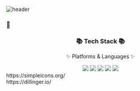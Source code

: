 ![header](https://capsule-render.vercel.app/api?type=Waving&color=auto&height=200&section=header&text=JongwOOn👋‍️&fontSize=50&animation=twinkling&fontAlignY=35)

### 👋

<div align=center>
	<h3>📚 Tech Stack 📚</h3>
	<p>✨ Platforms & Languages ✨</p>
</div>
<div align="center">
	<img src="https://img.shields.io/badge/HTML5-E34F26?style=flat&logo=HTML5&logoColor=white" />
	<img src="https://img.shields.io/badge/CSS3-1572B6?style=flat&logo=CSS3&logoColor=white" />
	<img src="https://img.shields.io/badge/JavaScript-F7DF1E?style=flat&logo=JavaScript&logoColor=white" />
	<img src="https://img.shields.io/badge/jQuery-0769AD?style=flat&logo=jQuery&logoColor=white" />
	<img src="https://img.shields.io/badge/vue-32A852?style=flat&logo=vuedotjs&logoColor=white" />

</div>
https://simpleicons.org/
<br>
https://dillinger.io/
<!--
**dodsidsyd/dodsidsyd** is a ✨ _special_ ✨ repository because its `README.md` (this file) appears on your GitHub profile.

Here are some ideas to get you started:
<img src="https://img.shields.io/badge/Firebase-FFCA28?style=flat-square&logo=firebase&logoColor=white"/>
- 🔭 I’m currently working on ...
- 🌱 I’m currently learning ...
- 👯 I’m looking to collaborate on ...
- 🤔 I’m looking for help with ...
- 💬 Ask me about ...
- 📫 How to reach me: ...
- 😄 Pronouns: ...
- ⚡ Fun fact: ...
-->
